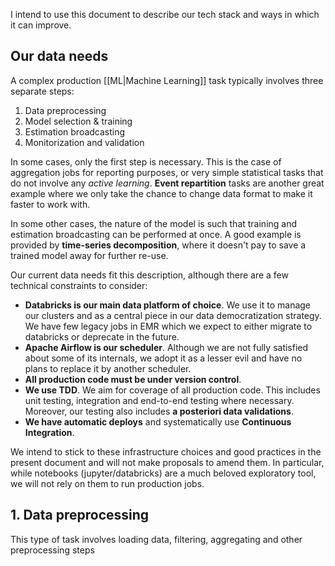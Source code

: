 I intend to use this document to describe our tech stack and ways in which it can improve.

## Our data needs

A complex production [[ML|Machine Learning]] task typically involves three separate steps:

1. Data preprocessing
2. Model selection & training
3. Estimation broadcasting
4. Monitorization and validation

In some cases, only the first step is necessary. This is the case of aggregation jobs for reporting purposes, or very simple statistical tasks that do not involve any _active learning_. __Event repartition__ tasks are another great example where we only take the chance to change data format to make it faster to work with.

In some other cases, the nature of the model is such that training and estimation broadcasting can be performed at once. A good example is provided by __time-series decomposition__, where it doesn't pay to save a trained model away for further re-use.

Our current data needs fit this description, although there are a few technical constraints to consider: 

- __Databricks is our main data platform of choice__. We use it to manage our clusters and as a central piece in our data democratization strategy. We have few legacy jobs in EMR which we expect to either migrate to databricks or deprecate in the future.
- __Apache Airflow is our scheduler__. Although we are not fully satisfied about some of its internals, we adopt it as a lesser evil and have no plans to replace it by another scheduler.
- __All production code must be under version control__. 
- __We use TDD__. We aim for coverage of all production code. This includes unit testing, integration and end-to-end testing where necessary. Moreover, our testing also includes __a posteriori data validations__.
- __We have automatic deploys__ and systematically use __Continuous Integration__.

We intend to stick to these infrastructure choices and good practices in the present document and will not make proposals to amend them. In particular, while notebooks (jupyter/databricks) are a much beloved exploratory tool, we will not rely on them to run production jobs. 


## 1. Data preprocessing

This type of task involves loading data, filtering, aggregating and other preprocessing steps

